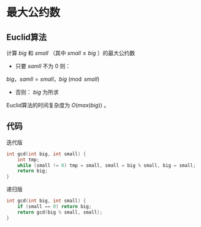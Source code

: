 # 最大公约数


## Euclid算法
计算 $big$ 和 $small$ （其中 $small \leq big$ ）的最大公约数

* 只要 $samll$ 不为 $0$ 则：

$big，samll = small，big \pmod {small}$

* 否则： $big$ 为所求

Euclid算法的时间复杂度为 $O(max(big))$ 。


## 代码

迭代版
```cpp
int gcd(int big, int small) {
    int tmp;
    while (small != 0) tmp = small, small = big % small, big = small;
    return big;
}
```

递归版
```cpp
int gcd(int big, int small) {
    if (small == 0) return big;
    return gcd(big % small, small);
}
```
